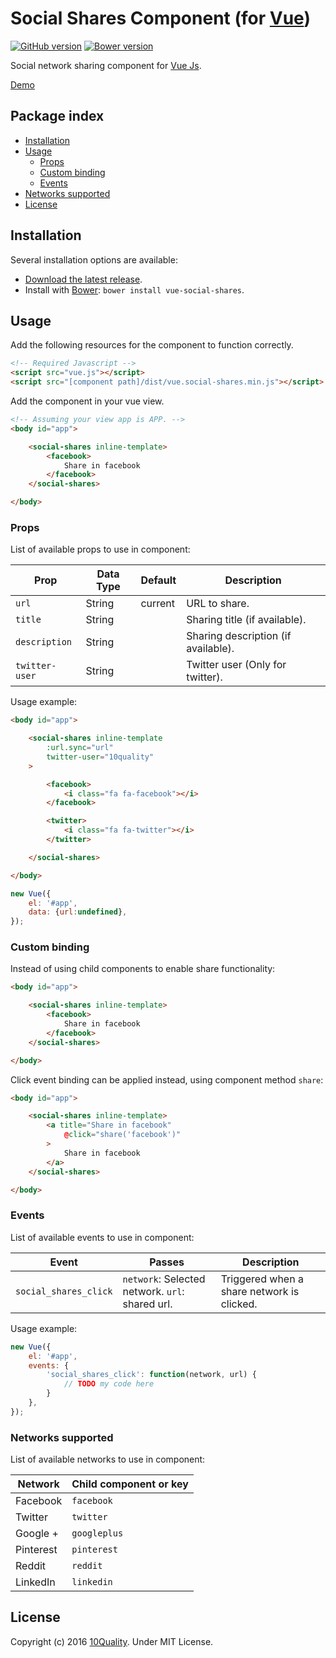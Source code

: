 # Social Shares Component (for [Vue](http://vuejs.org/))

[![GitHub version](https://badge.fury.io/gh/10quality%2Fvue-social-shares.svg)](https://badge.fury.io/gh/10quality%2Fvue-social-shares)
[![Bower version](https://badge.fury.io/bo/vue-social-shares.svg)](https://badge.fury.io/bo/vue-social-shares)

Social network sharing component for [Vue Js](http://vuejs.org/).

[Demo](http://codepen.io/amostajo/pen/ZOKyYR)

## Package index
- [Installation](#installation)
- [Usage](#usage)
    - [Props](#props)
    - [Custom binding](#custom-binding)
    - [Events](#event)
- [Networks supported](#networks-supported)
- [License](#license)

## Installation

Several installation options are available:

- [Download the latest release](https://github.com/10quality/vue-social-shares/releases).
- Install with [Bower](http://bower.io): `bower install vue-social-shares`.

## Usage

Add the following resources for the component to function correctly.

```html
<!-- Required Javascript -->
<script src="vue.js"></script>
<script src="[component path]/dist/vue.social-shares.min.js"></script>
```

Add the component in your vue view.

```html
<!-- Assuming your view app is APP. -->
<body id="app">

    <social-shares inline-template>
        <facebook>
            Share in facebook
        </facebook>
    </social-shares>

</body>
```

### Props

List of available props to use in component:

Prop           | Data Type  | Default   | Description
-------------- | ---------- | --------- | -----------
`url`          | String     | current   | URL to share.
`title`        | String     |           | Sharing title (if available).
`description`  | String     |           | Sharing description (if available).
`twitter-user` | String     |           | Twitter user (Only for twitter).

Usage example:

```html
<body id="app">

    <social-shares inline-template
        :url.sync="url"
        twitter-user="10quality"
    >

        <facebook>
            <i class="fa fa-facebook"></i>
        </facebook>

        <twitter>
            <i class="fa fa-twitter"></i>
        </twitter>

    </social-shares>

</body>
```

```javascript
new Vue({
    el: '#app',
    data: {url:undefined}, 
});
```

### Custom binding

Instead of using child components to enable share functionality:

```html
<body id="app">

    <social-shares inline-template>
        <facebook>
            Share in facebook
        </facebook>
    </social-shares>

</body>
```

Click event binding can be applied instead, using component method `share`:

```html
<body id="app">

    <social-shares inline-template>
        <a title="Share in facebook"
            @click="share('facebook')"
        >
            Share in facebook
        </a>
    </social-shares>

</body>
```

### Events

List of available events to use in component:

Event                 | Passes                                          | Description
--------------------- | ----------------------------------------------- | -----------
`social_shares_click` | `network`: Selected network. `url`: shared url. | Triggered when a share network is clicked.

Usage example:

```javascript
new Vue({
    el: '#app',
    events: {
        'social_shares_click': function(network, url) {
            // TODO my code here
        }
    }, 
});
```

### Networks supported

List of available networks to use in component:

Network        | Child component or key
-------------- | -----------------------
Facebook       | `facebook`
Twitter        | `twitter`
Google +       | `googleplus`
Pinterest      | `pinterest`
Reddit         | `reddit`
LinkedIn       | `linkedin`

## License

Copyright (c) 2016 [10Quality](http://www.10quality.com/). Under MIT License.